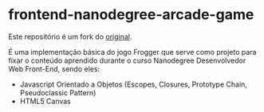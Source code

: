 frontend-nanodegree-arcade-game
===============================

Este repositório é um fork do [original](https://github.com/udacity/frontend-nanodegree-arcade-game).

É uma implementação básica do jogo Frogger que serve como projeto para fixar o conteúdo aprendido durante o curso
Nanodegree Desenvolvedor Web Front-End, sendo eles:

* Javascript Orientado a Objetos (Escopes, Closures, Prototype Chain, Pseudoclassic Pattern)
* HTML5 Canvas
